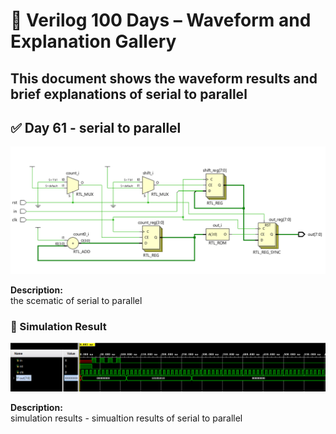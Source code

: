 

# 📘 Verilog 100 Days – Waveform and Explanation Gallery

This document shows the waveform results and brief explanations of  serial to parallel
---

## ✅ Day 61 -  serial to parallel

 

![barrel shifter](./images/stp_schematic.png)

**Description:**  
  the scematic of serial to parallel


 

### 🔬 Simulation Result

![Simulation Waveform](./images/stp_sim.png)

**Description:**  
simulation results - 
simualtion results of serial to parallel
